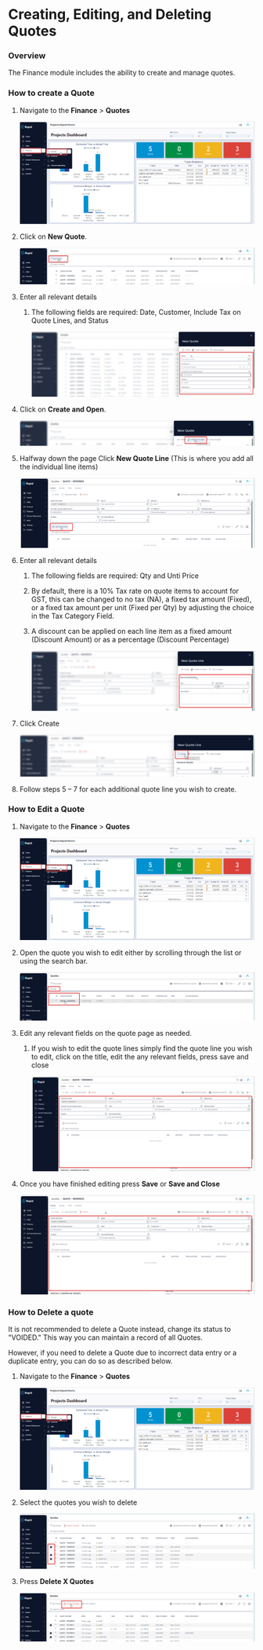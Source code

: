 # Creating, Editing, and Deleting Quotes

### Overview

The Finance module includes the ability to create and manage quotes.

### How to create a Quote

1. Navigate to the **Finance** &gt; **Quotes**  

    ![Navigate to Quotes](downloaded_image_1705285359965.png)

2. Click on **New Quote**.  

    ![image-1703721170655.png](./downloaded_image_1705285360978.png)

3. Enter all relevant details  
    
    1. The following fields are required: Date, Customer, Include Tax on Quote Lines, and Status  

        ![image-1703721216348.png](./downloaded_image_1705285361992.png)

4. Click on **Create and Open**.  

    ![image-1703721239123.png](./downloaded_image_1705285363005.png)

5. Halfway down the page Click **New Quote Line** (This is where you add all the individual line items) 

    ![image-1703721261000.png](./downloaded_image_1705285364016.png)

6. Enter all relevant details 
    1. The following fields are required: Qty and Unti Price
    2. By default, there is a 10% Tax rate on quote items to account for GST, this can be changed to no tax (NA), a fixed tax amount (Fixed), or a fixed tax amount per unit (Fixed per Qty) by adjusting the choice in the Tax Category Field.
    3. A discount can be applied on each line item as a fixed amount (Discount Amount) or as a percentage (Discount Percentage)  

        ![image-1703721290851.png](./downloaded_image_1705285365034.png)

7. Click Create  

    ![image-1703721305383.png](./downloaded_image_1705285366048.png)

8. Follow steps 5 – 7 for each additional quote line you wish to create.

### How to Edit a Quote

1. Navigate to the **Finance** &gt; **Quotes**  

    ![Navigate to Quotes](downloaded_image_1705285359965.png)

2. Open the quote you wish to edit either by scrolling through the list or using the search bar.  

    ![Open a Quote](downloaded_image_1705285368080.png)

3. Edit any relevant fields on the quote page as needed. 
    1. If you wish to edit the quote lines simply find the quote line you wish to edit, click on the title, edit the any relevant fields, press save and close 

        ![image-1703721434166.png](./downloaded_image_1705285369102.png)

4. Once you have finished editing press **Save** or ****Save and Close****

     ![image-1703721456091.png](./downloaded_image_1705285369102.png)

### How to Delete a quote

It is not recommended to delete a Quote instead, change its status to "VOIDED." This way you can maintain a record of all Quotes.

However, if you need to delete a Quote due to incorrect data entry or a duplicate entry, you can do so as described below.

1. Navigate to the **Finance** &gt; **Quotes**  

    ![Navigate to Quotes](downloaded_image_1705285359965.png)

2. Select the quotes you wish to delete  

    ![image-1703721554841.png](./downloaded_image_1705285372165.png)

3. Press ****Delete X Quotes**** 

    ![image-1703721583655.png](./downloaded_image_1705285373179.png)